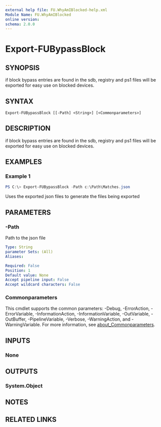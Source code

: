```yaml
---
external help file: FU.WhyAmIBlocked-help.xml
Module Name: FU.WhyAmIBlocked
online version:
schema: 2.0.0
---
```


# Export-FUBypassBlock

## SYNOPSIS
if block bypass entries are found in the sdb, registry and ps1 files will be exported for easy use on blocked devices.

## SYNTAX

```
Export-FUBypassBlock [[-Path] <String>] [<Commonparameters>]
```

## DESCRIPTION
if block bypass entries are found in the sdb, registry and ps1 files will be exported for easy use on blocked devices.

## EXAMPLES

### Example 1
```powershell
PS C:\> Export-FUBypassBlock -Path c:\Path\Matches.json
```

Uses the exported json files to generate the files being exported

## PARAMETERS

### -Path
Path to the json file

```yaml
Type: String
parameter Sets: (All)
Aliases:

Required: False
Position: 1
Default value: None
Accept pipeline input: False
Accept wildcard characters: False
```

### Commonparameters
This cmdlet supports the common parameters: -Debug, -ErrorAction, -ErrorVariable, -InformationAction, -InformationVariable, -OutVariable, -OutBuffer, -PipelineVariable, -Verbose, -WarningAction, and -WarningVariable. For more information, see [about_Commonparameters](http://go.microsoft.com/fwlink/?LinkID=113216).

## INPUTS

### None

## OUTPUTS

### System.Object
## NOTES

## RELATED LINKS
